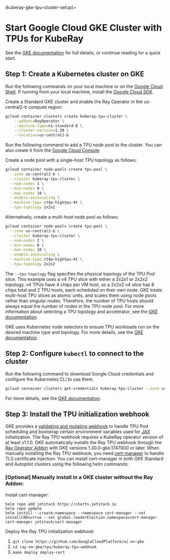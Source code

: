 (kuberay-gke-tpu-cluster-setup)=

# Start Google Cloud GKE Cluster with TPUs for KubeRay

See the [GKE documentation](<https://cloud.google.com/kubernetes-engine/docs/how-to/tpus>) for full details, or continue reading for a quick start.

## Step 1: Create a Kubernetes cluster on GKE

Run the following commands on your local machine or on the [Google Cloud Shell](https://cloud.google.com/shell). If running from your local machine, install the [Google Cloud SDK](https://cloud.google.com/sdk/docs/install).

Create a Standard GKE cluster and enable the Ray Operator in the us-central2-b compute region:

```sh
gcloud container clusters create kuberay-tpu-cluster \
    --addons=RayOperator \
    --machine-type=n1-standard-8 \
    --cluster-version=1.30 \
    --location=us-central2-b
```

Run the following command to add a TPU node pool to the cluster. You can also create it from the [Google Cloud Console](https://cloud.google.com/kubernetes-engine/docs/how-to/tpus#console):

Create a node pool with a single-host TPU topology as follows:
```sh
gcloud container node-pools create tpu-pool \
  --zone us-central2-b \
  --cluster kuberay-tpu-cluster \
  --num-nodes 1 \
  --min-nodes 0 \
  --max-nodes 10 \
  --enable-autoscaling \
  --machine-type ct4p-hightpu-4t \
  --tpu-topology 2x2x1
```

Alternatively, create a multi-host node pool as follows:

```sh
gcloud container node-pools create tpu-pool \
  --zone us-central2-b \
  --cluster kuberay-tpu-cluster \
  --num-nodes 2 \
  --min-nodes 0 \
  --max-nodes 10 \
  --enable-autoscaling \
  --machine-type ct4p-hightpu-4t \
  --tpu-topology 2x2x2
```

The `--tpu-topology` flag specifies the physical topology of the TPU Pod slice. This example uses a v4 TPU slice with either a 2x2x1 or 2x2x2 topology. v4 TPUs have 4 chips per VM host, so a 2x2x2 v4 slice has 8 chips total and 2 TPU hosts, each scheduled on their own node. GKE treats multi-host TPU slices as atomic units, and scales them using node pools rather than singular nodes. Therefore, the number of TPU hosts should always equal the number of nodes in the TPU node pool. For more information about selecting a TPU topology and accelerator, see the [GKE documentation](https://cloud.google.com/kubernetes-engine/docs/concepts/tpus).

GKE uses Kubernetes node selectors to ensure TPU workloads run on the desired machine type and topology.
For more details, see the [GKE documentation](https://cloud.google.com/kubernetes-engine/docs/how-to/tpus#workload_preparation).

## Step 2: Configure `kubectl` to connect to the cluster

Run the following command to download Google Cloud credentials and configure the Kubernetes CLI to use them.

```sh
gcloud container clusters get-credentials kuberay-tpu-cluster --zone us-central2-b
```

For more details, see the [GKE documentation](https://cloud.google.com/kubernetes-engine/docs/how-to/cluster-access-for-kubectl).

## Step 3: Install the TPU initialization webhook

GKE provides a [validating and mutating webhook](https://github.com/GoogleCloudPlatform/ai-on-gke/tree/main/ray-on-gke/tpu/kuberay-tpu-webhook) to handle TPU Pod scheduling and bootstrap certain environment variables used for [JAX](https://github.com/google/jax) initialization. The Ray TPU webhook requires a KubeRay operator version of at least v1.1.0. GKE automatically installs the Ray TPU webhook through the [Ray Operator Addon](https://cloud.google.com/kubernetes-engine/docs/add-on/ray-on-gke/how-to/enable-ray-on-gke) with GKE versions 1.30.0-gke.1747000 or later. When manually installing the Ray TPU webhook, you need [cert-manager](https://github.com/cert-manager/cert-manager) to handle TLS certificate injection. You can install cert-manager in both GKE Standard and Autopilot clusters using the following helm commands:

### [Optional] Manually install in a GKE cluster without the Ray Addon:
Install cert-manager:
```
helm repo add jetstack https://charts.jetstack.io
helm repo update
helm install --create-namespace --namespace cert-manager --set installCRDs=true --set global.leaderElection.namespace=cert-manager cert-manager jetstack/cert-manager
```

Deploy the Ray TPU initialization webhook:
1. `git clone https://github.com/GoogleCloudPlatform/ai-on-gke`
2. `cd ray-on-gke/tpu/kuberay-tpu-webhook`
3. `make deploy deploy-cert`
